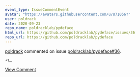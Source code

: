 ```yaml
---
event_type: IssueCommentEvent
avatar: "https://avatars.githubusercontent.com/u/871056?"
user: poldrack
date: 2020-09-23
repo_name: poldracklab/pydeface
html_url: https://github.com/poldracklab/pydeface/issues/36
repo_url: https://github.com/poldracklab/pydeface
---
```


<a href='https://github.com/poldrack' target='_blank'>poldrack</a> commented on issue <a href='https://github.com/poldracklab/pydeface/issues/36' target='_blank'>poldracklab/pydeface#36</a>.

<small>+1...</small>

<a href='https://github.com/poldracklab/pydeface/issues/36' target='_blank'>View Comment</a>